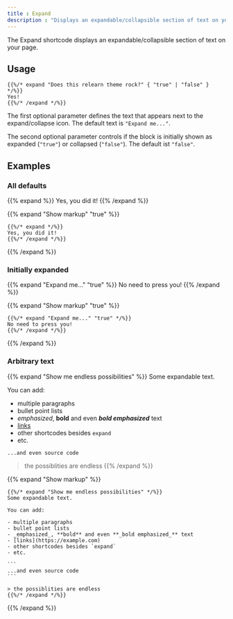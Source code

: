 ```yaml
---
title : Expand
description : "Displays an expandable/collapsible section of text on your page"
---
```


The Expand shortcode displays an expandable/collapsible section of text on your page.

## Usage

````
{{%/* expand "Does this relearn theme rock?" { "true" | "false" } */%}}
Yes!
{{%/* /expand */%}}
````

The first optional parameter defines the text that appears next to the expand/collapse icon. The default text is `"Expand me..."`.

The second optional parameter controls if the block is initially shown as expanded (`"true"`) or collapsed (`"false"`). The default ist `"false"`.
## Examples

### All defaults

{{% expand %}}
Yes, you did it!
{{% /expand %}}

{{% expand "Show markup" "true" %}}
````
{{%/* expand */%}}
Yes, you did it!
{{%/* /expand */%}}
````
{{% /expand %}}

### Initially expanded

{{% expand "Expand me..." "true" %}}
No need to press you!
{{% /expand %}}

{{% expand "Show markup" "true" %}}
````
{{%/* expand "Expand me..." "true" */%}}
No need to press you!
{{%/* /expand */%}}
````
{{% /expand %}}

### Arbitrary text

{{% expand "Show me endless possibilities" %}}
Some expandable text.

You can add:

- multiple paragraphs
- bullet point lists
- _emphasized_, **bold** and even **_bold emphasized_** text
- [links](https://example.com)
- other shortcodes besides `expand`
- etc.

```
...and even source code
```

> the possiblities are endless
{{% /expand %}}

{{% expand "Show markup" %}}
````
{{%/* expand "Show me endless possibilities" */%}}
Some expandable text.

You can add:

- multiple paragraphs
- bullet point lists
- _emphasized_, **bold** and even **_bold emphasized_** text
- [links](https://example.com)
- other shortcodes besides `expand`
- etc.

```
...and even source code
```

> the possiblities are endless
{{%/* /expand */%}}
````
{{% /expand %}}
